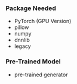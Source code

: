 
### Package Needed
- PyTorch (GPU Version)
- pillow
- numpy
- dnnlib
- legacy

### Pre-Trained Model
- pre-trained generator
